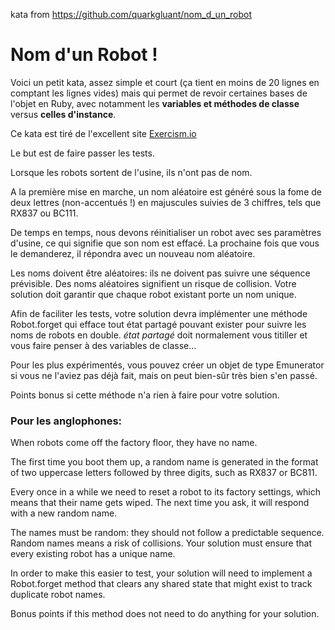 kata from https://github.com/quarkgluant/nom_d_un_robot

# Nom d'un Robot !

Voici un petit kata, assez simple et court (ça tient en moins de 20 lignes en comptant les lignes vides) mais qui permet de revoir certaines bases de l'objet en Ruby, avec notamment les **variables et méthodes de classe** versus **celles d'instance**.  

Ce kata est tiré de l'excellent site [Exercism.io](https://exercism.io)

Le but est de faire passer les tests.  

Lorsque les robots sortent de l'usine, ils n'ont pas de nom.  

A la première mise en marche, un nom aléatoire est généré sous la fome de deux lettres (non-accentués !) en majuscules suivies de 3 chiffres, tels que RX837 ou BC111. 

De temps en temps, nous devons réinitialiser un robot avec ses paramètres d'usine, ce qui signifie que son nom est effacé. La prochaine fois que vous le demanderez, il répondra avec un nouveau nom aléatoire. 

Les noms doivent être aléatoires: ils ne doivent pas suivre une séquence prévisible. Des noms aléatoires signifient un risque de collision. Votre solution doit garantir que chaque robot existant porte un nom unique. 

Afin de faciliter les tests, votre solution devra implémenter une méthode Robot.forget qui efface tout état partagé pouvant exister pour suivre les noms de robots en double. *état partagé* doit normalement vous titiller et vous faire penser à des variables de classe... 

Pour les plus expérimentés, vous pouvez créer un objet de type Emunerator si vous ne l'aviez pas déjà fait, mais on peut bien-sûr très bien s'en passé. 

Points bonus si cette méthode n'a rien à faire pour votre solution. 

### Pour les anglophones:

When robots come off the factory floor, they have no name. 

The first time you boot them up, a random name is generated in the format of two uppercase letters followed by three digits, such as RX837 or BC811.  

Every once in a while we need to reset a robot to its factory settings, which means that their name gets wiped. The next time you ask, it will respond with a new random name.  

The names must be random: they should not follow a predictable sequence. Random names means a risk of collisions. Your solution must ensure that every existing robot has a unique name.  

In order to make this easier to test, your solution will need to implement a Robot.forget method that clears any shared state that might exist to track duplicate robot names.  

Bonus points if this method does not need to do anything for your solution.  
